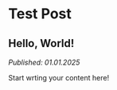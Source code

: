 # Test Post <!--{ as="img" mode="hero" src="https://picsum.photos/800/600" }-->

## Hello, World!
*Published: 01.01.2025*

Start wrting your content here!
        